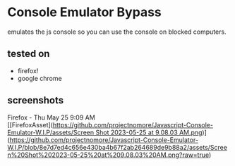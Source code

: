 # Console Emulator Bypass
emulates the js console so you can use the console on blocked computers.

## tested on
- firefox!
- google chrome

## screenshots
Firefox - Thu May 25 9:09 AM<br>
[[FirefoxAsset]([https://github.com/projectnomore/Javascript-Console-Emulator-W.I.P/assets/Screen Shot 2023-05-25 at 9.08.03 AM.png](https://github.com/projectnomore/Javascript-Console-Emulator-W.I.P/blob/8e7d7ed4c656e430ba4b67f2ab264689de9b88a2/assets/Screen%20Shot%202023-05-25%20at%209.08.03%20AM.png?raw=true))](https://github.com/projectnomore/Javascript-Console-Emulator-W.I.P/blob/8e7d7ed4c656e430ba4b67f2ab264689de9b88a2/assets/Screen%20Shot%202023-05-25%20at%209.08.03%20AM.png?raw=true)

